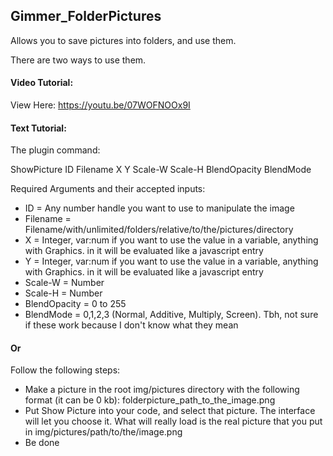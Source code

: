 ## Gimmer_FolderPictures

Allows you to save pictures into folders, and use them.

There are two ways to use them.

#### Video Tutorial:

View Here: https://youtu.be/07WOFNOOx9I

#### Text Tutorial:

The plugin command:

ShowPicture ID Filename X Y Scale-W Scale-H BlendOpacity BlendMode

Required Arguments and their accepted inputs:
 * ID = Any number handle you want to use to manipulate the image
 * Filename = Filename/with/unlimited/folders/relative/to/the/pictures/directory
 * X = Integer, var:num if you want to use the value in a variable, anything with Graphics. in it will be evaluated like a javascript entry
 * Y = Integer, var:num if you want to use the value in a variable, anything with Graphics. in it will be evaluated like a javascript entry
 * Scale-W = Number
 * Scale-H = Number
 * BlendOpacity = 0 to 255
 * BlendMode = 0,1,2,3 (Normal, Additive, Multiply, Screen). Tbh, not sure if these work because I don't know what they mean

 #### Or
 Follow the following steps:
  * Make a picture in the root img/pictures directory with the following format (it can be 0 kb):
  folderpicture_path_to_the_image.png
  * Put Show Picture into your code, and select that picture. The interface will let you choose it. What will really load is the real picture that you put in img/pictures/path/to/the/image.png
  * Be done